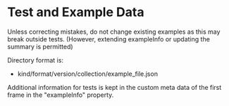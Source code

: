# Test and Example Data

Unless correcting mistakes, do not change existing examples as this may break outside tests. (However, extending exampleInfo or updating the summary is permitted)

Directory format is:
 - kind/format/version/collection/example_file.json

Additional information for tests is kept in the custom meta data of the first frame in the "exampleInfo" property.
